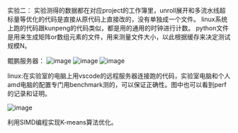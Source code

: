实验二：
实验测得的数据都在对应project的工作簿里，unroll展开和多流水线超标量等优化的代码是直接从原代码上直接改的，没有单独成一个文件。
linux系统上跑的代码跟kunpeng的代码类似，都是用的通用的时钟进行计数。
python文件是用来生成矩阵or数组元素的文件，用来测量文件大小，以此根据缓存来决定测试规模N。

鲲鹏服务器：
![image](https://github.com/lhz191/bingxing/assets/142021438/ff2fd4f6-57d0-4cc6-89a5-f6f899c15213)
![image](https://github.com/lhz191/bingxing/assets/142021438/3c542e23-11d1-4789-98ee-b8a6c76ecba1)
![image](https://github.com/lhz191/bingxing/assets/142021438/ee08d75c-24a4-4f4b-80a1-2a39b03a63f0)

linux:在实验室的电脑上用vscode的远程服务器连接跑的代码，实验室电脑和个人amd电脑的配置专门用benchmark测的，可以保证正确性。图中也可以看到perf的记录和证明。

![image](https://github.com/lhz191/bingxing/assets/142021438/5e38a567-54ff-4f1c-b477-1d93df60cb8f)

利用SIMD编程实现K-means算法优化。
